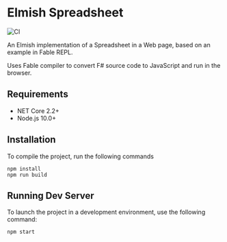 # Elmish Spreadsheet
![CI](https://github.com/VitalyBrusentsev/ElmishSpreadsheet/workflows/CI/badge.svg)

An Elmish implementation of a Spreadsheet in a Web page, based on an example in Fable REPL.

Uses Fable compiler to convert F# source code to JavaScript and run in the browser.

## Requirements

- NET Core 2.2+
- Node.js 10.0+

## Installation
To compile the project, run the following commands

```
npm install
npm run build
```

## Running Dev Server

To launch the project in a development environment, use the following command:

```
npm start
```
